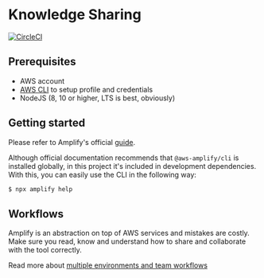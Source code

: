 # Knowledge Sharing

[![CircleCI](https://circleci.com/gh/kalinchernev/knowledge-sharing.svg?style=svg)](https://circleci.com/gh/kalinchernev/knowledge-sharing)

## Prerequisites

- AWS account
- [AWS CLI](https://docs.aws.amazon.com/cli/latest/userguide/cli-chap-install.html) to setup profile and credentials
- NodeJS (8, 10 or higher, LTS is best, obviously)

## Getting started

Please refer to Amplify's official [guide](https://aws-amplify.github.io/docs/).

Although official documentation recommends that `@aws-amplify/cli` is installed globally, in this project it's included in development dependencies. With this, you can easily use the CLI in the following way:

```sh
$ npx amplify help
```

## Workflows

Amplify is an abstraction on top of AWS services and mistakes are costly. Make sure you read, know and understand how to share and collaborate with the tool correctly.

Read more about [multiple environments and team workflows](https://aws-amplify.github.io/docs/cli/multienv?sdk=js)
